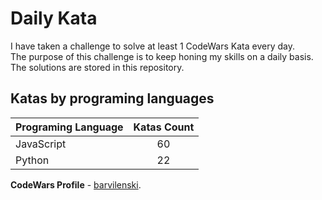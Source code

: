 # Daily Kata

I have taken a challenge to solve at least 1 CodeWars Kata every day.  
The purpose of this challenge is to keep honing my skills on a daily basis.  
The solutions are stored in this repository.

## Katas by programing languages

| Programing Language | Katas Count |
| ------------------- | :---------: |
| JavaScript          |          60 |
| Python              |          22 |


**CodeWars Profile** - [barvilenski](https://www.codewars.com/users/vbarv24).
